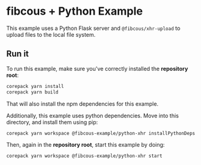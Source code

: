 # fibcous + Python Example

This example uses a Python Flask server and `@fibcous/xhr-upload` to upload files to the local file system.

## Run it

To run this example, make sure you've correctly installed the **repository root**:

```sh
corepack yarn install
corepack yarn build
```

That will also install the npm dependencies for this example.

Additionally, this example uses python dependencies. Move into this directory, and install them using pip:

```sh
corepack yarn workspace @fibcous-example/python-xhr installPythonDeps
```

Then, again in the **repository root**, start this example by doing:

```sh
corepack yarn workspace @fibcous-example/python-xhr start
```
